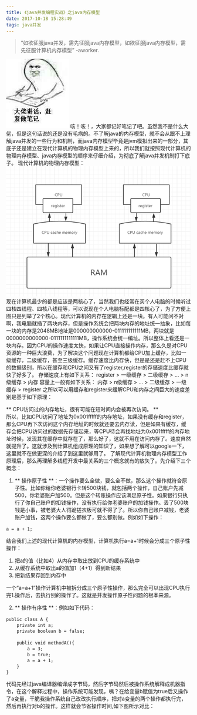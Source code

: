 ```yaml
---
title: 《java并发编程实战》之java内存模型
date: 2017-10-18 15:28:49
tags: java并发
---
```

> “如欲征服java并发，需先征服java内存模型，如欲征服java内存模型，需先征服计算机内存模型” -aworker.

![大佬讲话](https://github.com/aworker/aworker.github.io/raw/hexo/source/_posts/java-memory-model/leader_speak.jpg)
咳！咳！，大家都记好笔记了吧。虽然我不是什么大佬，但是这句话说的还是没有毛病的。不了解java的内存模型，就不会从跟不上理解java并发的一些行为和机制，而java内存模型毕竟是jvm模拟出来的一部分，其底子还是建立在现代计算机的物理内存模型上来的，所以我们就按照现代计算机的物理内存模型、java内存模型的顺序来仔细介绍，为彻底了解java并发机制打下底子。
现代计算机的物理内存模型：
![现代计算机的物理内存模型](https://github.com/aworker/aworker.github.io/raw/hexo/source/_posts/java-memory-model/memory_model_physical.png)
现在计算机最少的都是应该是两核心了，当然我们也经常在买个人电脑的时候听过四核四线程、四核八线程等，可以说现在个人电脑标配都是四核心了，为了方便上图只是列举了2个核心。现代计算机的内存在逻辑上还是一块。有人可能问不对啊，我电脑就插了两块内存，但是操作系统会把两块内存的地址统一抽象，比如每一块的内存是2048MB地址是000000000000-011111111111MB，两块就是0000000000000-0111111111111MB，操作系统会统一编址。所以整体上看还是一块内存。因为CPU的操作速度太快，如果让CPU直接操作内存，那么久是对CPU资源的一种巨大浪费，为了解决这个问题现在计算机都给CPU加上缓存，比如一级缓存，二级缓存，甚至三级缓存。缓存速度比内存快，但是是还是赶不上CPU的数据级别，所以在缓存和CPU之间又有了register,register的存储速度比缓存就快了好多了。
存储速度上有如下关系：
register > 一级缓存 > 二级缓存 > ... > n级缓存 > 内存
容量上一般有如下关系：
内存 > n级缓存 > ... > 二级缓存 > 一级缓存 > register
之所以可以用缓存和register来缓解CPU和内存之间巨大的速度差别是基于如下原理：

** CPU访问过的内存地址，很有可能在短时间内会被再次访问。 **  
所以，比如CPU访问了地址为0x001fffff的内存地址，如果没有缓存和register，那么CPU再下次访问这个内存地址的时候就还要去内存读，但是如果有缓存，缓存会把CPU访问过的数据先存储起来，等CPU待会再找地址为0x001fffff的内存地址时候，发现其在缓存中就存在了，那么好了，这就不用在访问内存了。速度自然就提升了。这就涉及到计算机组成原理的知识了，如果想了解可以google一下，这里就不在做更深的介绍了到这里就够用了。
了解现代计算机物理内存模型工作原理后，那么再理解多线程开发中最关系的三个概念就有的放矢了。先介绍下三个概念：

1. ** 操作原子性 **：一个操作要么全做，要么全不做，那么这个操作就符合原子性。比如你给你老婆银行卡转500块钱，就包括两个操作，自己账户先减500，你老婆账户加500。但是这个转账操作应该满足原子性。如果银行只执行了你自己账户的扣钱操作，没有执行给你老婆账户的加钱操作。丢了500块钱是小事，被老婆大人罚跪搓衣板可就不得了了。所以你自己账户减钱，老婆账户加钱，这两个操作要么都做了，要么都别做。例如如下操作：
 ``` 
 a = a + 1; 
 ```
 结合我们上述的现代计算机的内存模型，计算机执行a=a+1时候会分成三个原子性操作：
 1. 把a的值（比如4）从内存中取出放到CPU的缓存系统中
 2. 从缓存系统中取出a的值加1（4+1）得到新结果
 3. 把新结果存回到内存中

 一个“a=a+1”操作计算机中被拆分成三个原子性操作，那么完全可以出现CPU执行完1.操作后，去执行别的操作了。这就是并发操作原子性问题的根本来源。

2. ** 操作有序性 **：例如如下代码： 
```
public class A {
    private int a;
    private boolean b = false;

    public void methodA(){
        a = 3;
        b = true;
        a = a + 1;
    }
} 
```
代码先经过java编译器编译成字节码，然后字节码然后被操作系统解释成机器指令，在这个解释过程中，操作系统可能发现，咦？在给变量b赋值为true后又操作了a变量，干脆我操作系统自己改改执行顺序，把对a变量的两个操作都执行完，然后再执行对b的操作。这样就会节省操作时间,如下图所示对比：

